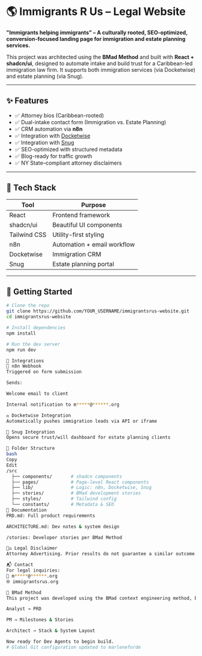 # 🌎 Immigrants R Us – Legal Website

**"Immigrants helping immigrants" – A culturally rooted, SEO-optimized, conversion-focused landing page for immigration and estate planning services.**

This project was architected using the **BMad Method** and built with **React + shadcn/ui**, designed to automate intake and build trust for a Caribbean-led immigration law firm. It supports both immigration services (via Docketwise) and estate planning (via Snug).

---

## ✨ Features

- ✅ Attorney bios (Caribbean-rooted)
- ✅ Dual-intake contact form (Immigration vs. Estate Planning)
- ✅ CRM automation via **n8n**
- ✅ Integration with [Docketwise](https://www.docketwise.com/)
- ✅ Integration with [Snug](https://www.getsnug.com/)
- ✅ SEO-optimized with structured metadata
- ✅ Blog-ready for traffic growth
- ✅ NY State–compliant attorney disclaimers

---

## 🧱 Tech Stack

| Tool          | Purpose                     |
|---------------|-----------------------------|
| React         | Frontend framework          |
| shadcn/ui     | Beautiful UI components     |
| Tailwind CSS  | Utility-first styling       |
| n8n           | Automation + email workflow |
| Docketwise    | Immigration CRM             |
| Snug          | Estate planning portal      |

---

## 🚀 Getting Started

```bash
# Clone the repo
git clone https://github.com/YOUR_USERNAME/immigrantsrus-website.git
cd immigrantsrus-website

# Install dependencies
npm install

# Run the dev server
npm run dev

🔌 Integrations
📨 n8n Webhook
Triggered on form submission

Sends:

Welcome email to client

Internal notification to m*****@******.org

⚖️ Docketwise Integration
Automatically pushes immigration leads via API or iframe

🏡 Snug Integration
Opens secure trust/will dashboard for estate planning clients

📁 Folder Structure
bash
Copy
Edit
/src
  ├── components/       # shadcn components
  ├── pages/            # Page-level React components
  ├── lib/              # Logic: n8n, Docketwise, Snug
  ├── stories/          # BMad development stories
  ├── styles/           # Tailwind config
  └── constants/        # Metadata & SEO
📘 Documentation
PRD.md: Full product requirements

ARCHITECTURE.md: Dev notes & system design

/stories: Developer stories per BMad Method

👨‍⚖️ Legal Disclaimer
Attorney Advertising. Prior results do not guarantee a similar outcome. This site does not constitute legal advice. Submitting a form does not create an attorney-client relationship.

📬 Contact
For legal inquiries:
📧 m*****@******.org
🌐 immigrantsrus.org

🧠 BMad Method
This project was developed using the BMad context engineering method, broken into:

Analyst → PRD

PM → Milestones & Stories

Architect → Stack & System Layout

Now ready for Dev Agents to begin build.
# Global Git configuration updated to marleneforde
